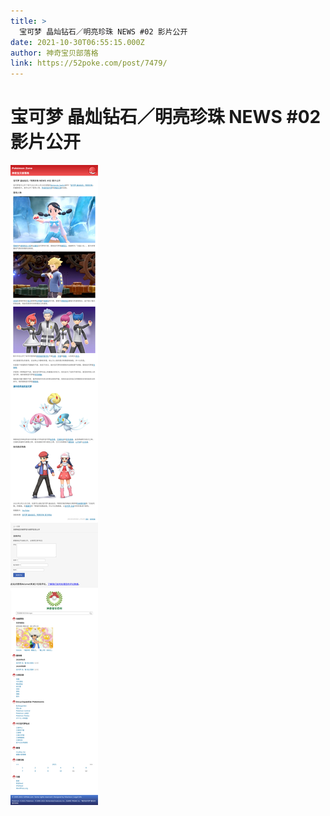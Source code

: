 ```yaml
---
title: >
  宝可梦 晶灿钻石／明亮珍珠 NEWS #02 影片公开
date: 2021-10-30T06:55:15.000Z
author: 神奇宝贝部落格
link: https://52poke.com/post/7479/
---
```

# 宝可梦 晶灿钻石／明亮珍珠 NEWS #02 影片公开

[![宝可梦 晶灿钻石／明亮珍珠 NEWS #02 影片公开](./screenshot.png)](https://52poke.com/post/7479/)
